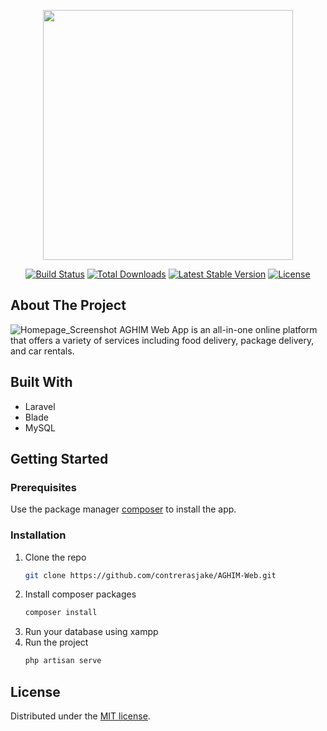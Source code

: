 <p align="center"><a href="https://laravel.com" target="_blank"><img src="https://raw.githubusercontent.com/laravel/art/master/logo-lockup/5%20SVG/2%20CMYK/1%20Full%20Color/laravel-logolockup-cmyk-red.svg" width="400"></a></p>

<p align="center">
<a href="https://travis-ci.org/laravel/framework"><img src="https://travis-ci.org/laravel/framework.svg" alt="Build Status"></a>
<a href="https://packagist.org/packages/laravel/framework"><img src="https://img.shields.io/packagist/dt/laravel/framework" alt="Total Downloads"></a>
<a href="https://packagist.org/packages/laravel/framework"><img src="https://img.shields.io/packagist/v/laravel/framework" alt="Latest Stable Version"></a>
<a href="https://packagist.org/packages/laravel/framework"><img src="https://img.shields.io/packagist/l/laravel/framework" alt="License"></a>
</p>

## About The Project

![Homepage_Screenshot](https://user-images.githubusercontent.com/59276477/144969676-2af254f2-e00c-4705-a2b3-394a50ce4be3.jpeg)
AGHIM Web App is an all-in-one online platform that offers a variety of services including food delivery, package delivery, and car rentals. 

## Built With
* Laravel
* Blade
* MySQL

## Getting Started

### Prerequisites
Use the package manager [composer](https://getcomposer.org/download/) to install the app.

### Installation
1. Clone the repo
   ```sh
   git clone https://github.com/contrerasjake/AGHIM-Web.git
   ```
2. Install composer packages
    ```sh
   composer install
   ```
3. Run your database using xampp
4. Run the project
    ```sh   
   php artisan serve
   ```

## License

Distributed under the [MIT license](https://opensource.org/licenses/MIT).
